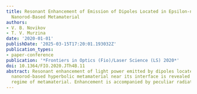 ```yaml
---
title: Resonant Enhancement of Emission of Dipoles Located in Epsilon-near-Zero Metal
  Nanorod-Based Metamaterial
authors:
- V. B. Novikov
- T. V. Murzina
date: '2020-01-01'
publishDate: '2025-03-15T17:20:01.193032Z'
publication_types:
- paper-conference
publication: '*Frontiers in Optics (Fio)/Laser Science (LS) 2020*'
doi: 10.1364/FIO.2020.JTh4B.11
abstract: Resonant enhancement of light power emitted by dipoles located inside silver
  nanorod-based hyperbolic metamaterial near its interface is revealed at epsilon-near-zero
  regime of metamaterial. Enhancement is accompanied by peculiar radiation pattern.
---
```

